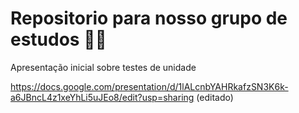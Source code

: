 # Repositorio para nosso grupo de estudos :rocket::rocket:


Apresentação inicial sobre testes de unidade 

https://docs.google.com/presentation/d/1lALcnbYAHRkafzSN3K6k-a6JBncL4z1xeYhLi5uJEo8/edit?usp=sharing (editado) 

